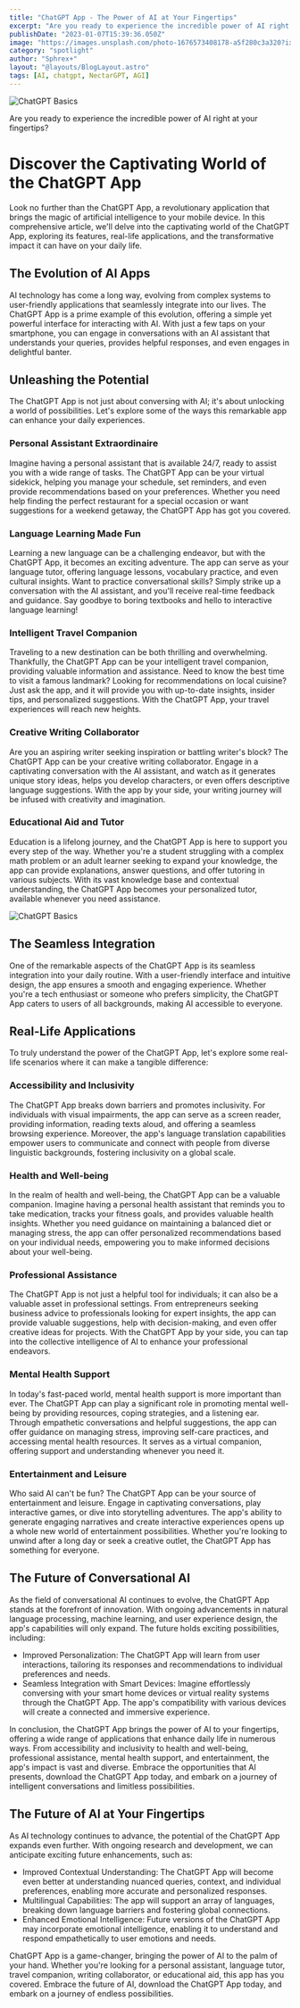 ```yaml
---
title: "ChatGPT App - The Power of AI at Your Fingertips"
excerpt: "Are you ready to experience the incredible power of AI right at your fingertips? Look no further than the ChatGPT App, a revolutionary application that brings the magic of artificial intelligence to your mobile device. In this comprehensive article, we'll delve into the captivating world of the ChatGPT App, exploring its features, real-life applications, and the transformative impact it can have on your daily life. Discover how this user-friendly app can be your personal assistant, language tutor, travel companion, writing collaborator, and educational aid all in one. Join us on this exciting journey and unlock the boundless potential of AI with the ChatGPT App"
publishDate: "2023-01-07T15:39:36.050Z"
image: "https://images.unsplash.com/photo-1676573408178-a5f280c3a320?ixlib=rb-4.0.3&ixid=MnwxMjA3fDB8MHxwaG90by1wYWdlfHx8fGVufDB8fHx8&auto=format&fit=crop&w=774&q=80"
category: "spotlight"
author: "Sphrex+"
layout: "@layouts/BlogLayout.astro"
tags: [AI, chatgpt, NectarGPT, AGI]
---
```


 <img src="https://images.unsplash.com/photo-1684487747720-1ba29cda82f8?ixlib=rb-4.0.3&ixid=M3wxMjA3fDB8MHxwaG90by1wYWdlfHx8fGVufDB8fHx8fA%3D%3D&auto=format&fit=crop&w=1032&q=80" alt="ChatGPT Basics" />

Are you ready to experience the incredible power of AI right at your fingertips?

<h1>Discover the Captivating World of the ChatGPT App</h1>

<p>Look no further than the ChatGPT App, a revolutionary application that brings the magic of artificial intelligence to your mobile device. In this comprehensive article, we'll delve into the captivating world of the ChatGPT App, exploring its features, real-life applications, and the transformative impact it can have on your daily life.</p>

<h2>The Evolution of AI Apps</h2>

<p>AI technology has come a long way, evolving from complex systems to user-friendly applications that seamlessly integrate into our lives. The ChatGPT App is a prime example of this evolution, offering a simple yet powerful interface for interacting with AI. With just a few taps on your smartphone, you can engage in conversations with an AI assistant that understands your queries, provides helpful responses, and even engages in delightful banter.</p>
<h2>Unleashing the Potential</h2>

<p>The ChatGPT App is not just about conversing with AI; it's about unlocking a world of possibilities. Let's explore some of the ways this remarkable app can enhance your daily experiences.</p>

<h3>Personal Assistant Extraordinaire</h3>

<p>Imagine having a personal assistant that is available 24/7, ready to assist you with a wide range of tasks. The ChatGPT App can be your virtual sidekick, helping you manage your schedule, set reminders, and even provide recommendations based on your preferences. Whether you need help finding the perfect restaurant for a special occasion or want suggestions for a weekend getaway, the ChatGPT App has got you covered.</p>

<h3>Language Learning Made Fun</h3>

<p>Learning a new language can be a challenging endeavor, but with the ChatGPT App, it becomes an exciting adventure. The app can serve as your language tutor, offering language lessons, vocabulary practice, and even cultural insights. Want to practice conversational skills? Simply strike up a conversation with the AI assistant, and you'll receive real-time feedback and guidance. Say goodbye to boring textbooks and hello to interactive language learning!</p>

<h3>Intelligent Travel Companion</h3>

<p>Traveling to a new destination can be both thrilling and overwhelming. Thankfully, the ChatGPT App can be your intelligent travel companion, providing valuable information and assistance. Need to know the best time to visit a famous landmark? Looking for recommendations on local cuisine? Just ask the app, and it will provide you with up-to-date insights, insider tips, and personalized suggestions. With the ChatGPT App, your travel experiences will reach new heights.</p>

<h3>Creative Writing Collaborator</h3>

<p>Are you an aspiring writer seeking inspiration or battling writer's block? The ChatGPT App can be your creative writing collaborator. Engage in a captivating conversation with the AI assistant, and watch as it generates unique story ideas, helps you develop characters, or even offers descriptive language suggestions. With the app by your side, your writing journey will be infused with creativity and imagination.</p>

<h3>Educational Aid and Tutor</h3>

<p>Education is a lifelong journey, and the ChatGPT App is here to support you every step of the way. Whether you're a student struggling with a complex math problem or an adult learner seeking to expand your knowledge, the app can provide explanations, answer questions, and offer tutoring in various subjects. With its vast knowledge base and contextual understanding, the ChatGPT App becomes your personalized tutor, available whenever you need assistance.</p>

<img src="https://images.unsplash.com/photo-1593556037473-f4ef4bd55a15?ixlib=rb-4.0.3&ixid=M3wxMjA3fDB8MHxwaG90by1wYWdlfHx8fGVufDB8fHx8fA%3D%3D&auto=format&fit=crop&w=412&q=80" alt="ChatGPT Basics" />

<h2>The Seamless Integration</h2>

<p>One of the remarkable aspects of the ChatGPT App is its seamless integration into your daily routine. With a user-friendly interface and intuitive design, the app ensures a smooth and engaging experience. Whether you're a tech enthusiast or someone who prefers simplicity, the ChatGPT App caters to users of all backgrounds, making AI accessible to everyone.</p>

<h2>Real-Life Applications</h2>

<p>To truly understand the power of the ChatGPT App, let's explore some real-life scenarios where it can make a tangible difference:</p>

<h3>Accessibility and Inclusivity</h3>

<p>The ChatGPT App breaks down barriers and promotes inclusivity. For individuals with visual impairments, the app can serve as a screen reader, providing information, reading texts aloud, and offering a seamless browsing experience. Moreover, the app's language translation capabilities empower users to communicate and connect with people from diverse linguistic backgrounds, fostering inclusivity on a global scale.</p>

<h3>Health and Well-being</h3>

<p>In the realm of health and well-being, the ChatGPT App can be a valuable companion. Imagine having a personal health assistant that reminds you to take medication, tracks your fitness goals, and provides valuable health insights. Whether you need guidance on maintaining a balanced diet or managing stress, the app can offer personalized recommendations based on your individual needs, empowering you to make informed decisions about your well-being.</p>

<h3>Professional Assistance</h3>

<p>The ChatGPT App is not just a helpful tool for individuals; it can also be a valuable asset in professional settings. From entrepreneurs seeking business advice to professionals looking for expert insights, the app can provide valuable suggestions, help with decision-making, and even offer creative ideas for projects. With the ChatGPT App by your side, you can tap into the collective intelligence of AI to enhance your professional endeavors.</p>

<h3>Mental Health Support</h3>

<p>In today's fast-paced world, mental health support is more important than ever. The ChatGPT App can play a significant role in promoting mental well-being by providing resources, coping strategies, and a listening ear. Through empathetic conversations and helpful suggestions, the app can offer guidance on managing stress, improving self-care practices, and accessing mental health resources. It serves as a virtual companion, offering support and understanding whenever you need it.</p>

<h3>Entertainment and Leisure</h3>

<p>Who said AI can't be fun? The ChatGPT App can be your source of entertainment and leisure. Engage in captivating conversations, play interactive games, or dive into storytelling adventures. The app's ability to generate engaging narratives and create interactive experiences opens up a whole new world of entertainment possibilities. Whether you're looking to unwind after a long day or seek a creative outlet, the ChatGPT App has something for everyone.</p>

<h2>The Future of Conversational AI</h2>

<p>As the field of conversational AI continues to evolve, the ChatGPT App stands at the forefront of innovation. With ongoing advancements in natural language processing, machine learning, and user experience design, the app's capabilities will only expand. The future holds exciting possibilities, including:</p>

<ul>

  <li>Improved Personalization: The ChatGPT App will learn from user interactions, tailoring its responses and recommendations to individual preferences and needs.</li>

  <li>Seamless Integration with Smart Devices: Imagine effortlessly conversing with your smart home devices or virtual reality systems through the ChatGPT App. The app's compatibility with various devices will create a connected and immersive experience.</li>

</ul>

<p>In conclusion, the ChatGPT App brings the power of AI to your fingertips, offering a wide range of applications that enhance daily life in numerous ways. From accessibility and inclusivity to health and well-being, professional assistance, mental health support, and entertainment, the app's impact is vast and diverse. Embrace the opportunities that AI presents, download the ChatGPT App today, and embark on a journey of intelligent conversations and limitless possibilities.</p>

<h2>The Future of AI at Your Fingertips</h2>

<p>As AI technology continues to advance, the potential of the ChatGPT App expands even further. With ongoing research and development, we can anticipate exciting future enhancements, such as:</p>

<ul>
  <li>Improved Contextual Understanding: The ChatGPT App will become even better at understanding nuanced queries, context, and individual preferences, enabling more accurate and personalized responses.</li>
  <li>Multilingual Capabilities: The app will support an array of languages, breaking down language barriers and fostering global connections.</li>
  <li>Enhanced Emotional Intelligence: Future versions of the ChatGPT App may incorporate emotional intelligence, enabling it to understand and respond empathetically to user emotions and needs.</li>
</ul>

<p>ChatGPT App is a game-changer, bringing the power of AI to the palm of your hand. Whether you're looking for a personal assistant, language tutor, travel companion, writing collaborator, or educational aid, this app has you covered. Embrace the future of AI, download the ChatGPT App today, and embark on a journey of endless possibilities.</p>